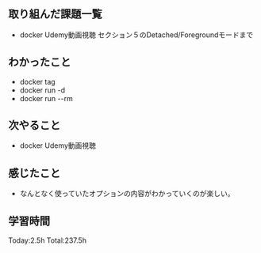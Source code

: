 ## 取り組んだ課題一覧
- docker Udemy動画視聴 セクション５のDetached/Foregroundモードまで

## わかったこと
- docker tag <source> <target>
- docker run -d <image>
- docker run --rm <image>
  
## 次やること
- docker Udemy動画視聴
  
## 感じたこと
- なんとなく使っていたオプションの内容がわかっていくのが楽しい。
  
## 学習時間
Today:2.5h
Total:237.5h
